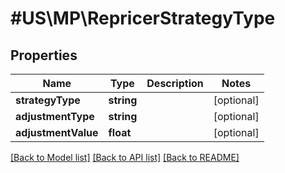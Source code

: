 # #US\MP\RepricerStrategyType

## Properties

Name | Type | Description | Notes
------------ | ------------- | ------------- | -------------
**strategyType** | **string** |  | [optional]
**adjustmentType** | **string** |  | [optional]
**adjustmentValue** | **float** |  | [optional]


[[Back to Model list]](../) [[Back to API list]](../../Api/US/MP) [[Back to README]](../../README.md)
